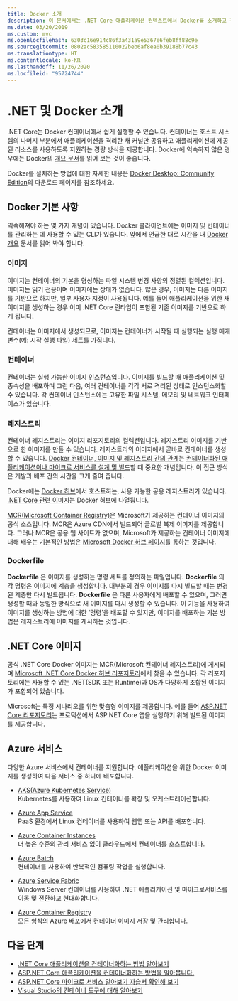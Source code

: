 ```yaml
---
title: Docker 소개
description: 이 문서에서는 .NET Core 애플리케이션 컨텍스트에서 Docker를 소개하고 간략하게 설명합니다.
ms.date: 03/20/2019
ms.custom: mvc
ms.openlocfilehash: 6303c16e914c86f3a431a9e5367e6feb8ff88c9e
ms.sourcegitcommit: 0802ac583585110022beb6af8ea0b39188b77c43
ms.translationtype: HT
ms.contentlocale: ko-KR
ms.lasthandoff: 11/26/2020
ms.locfileid: "95724744"
---
```

# <a name="introduction-to-net-and-docker"></a>.NET 및 Docker 소개

.NET Core는 Docker 컨테이너에서 쉽게 실행할 수 있습니다. 컨테이너는 호스트 시스템의 나머지 부분에서 애플리케이션을 격리한 채 커널만 공유하고 애플리케이션에 제공된 리소스를 사용하도록 지원하는 경량 방식을 제공합니다. Docker에 익숙하지 않은 경우에는 Docker의 [개요 문서](https://docs.docker.com/engine/docker-overview/)를 읽어 보는 것이 좋습니다.

Docker를 설치하는 방법에 대한 자세한 내용은 [Docker Desktop: Community Edition](https://www.docker.com/products/docker-desktop)의 다운로드 페이지를 참조하세요.

## <a name="docker-basics"></a>Docker 기본 사항

익숙해져야 하는 몇 가지 개념이 있습니다. Docker 클라이언트에는 이미지 및 컨테이너를 관리하는 데 사용할 수 있는 CLI가 있습니다. 앞에서 언급한 대로 시간을 내 [Docker 개요](https://docs.docker.com/engine/docker-overview/) 문서를 읽어 봐야 합니다.

### <a name="images"></a>이미지

이미지는 컨테이너의 기본을 형성하는 파일 시스템 변경 사항의 정렬된 컬렉션입니다. 이미지는 읽기 전용이며 이미지에는 상태가 없습니다. 많은 경우, 이미지는 다른 이미지를 기반으로 하지만, 일부 사용자 지정이 사용됩니다. 예를 들어 애플리케이션을 위한 새 이미지를 생성하는 경우 이미 .NET Core 런타임이 포함된 기존 이미지를 기반으로 하게 됩니다.

컨테이너는 이미지에서 생성되므로, 이미지는 컨테이너가 시작될 때 실행되는 실행 매개 변수(예: 시작 실행 파일) 세트를 가집니다.

### <a name="containers"></a>컨테이너

컨테이너는 실행 가능한 이미지 인스턴스입니다. 이미지를 빌드할 때 애플리케이션 및 종속성을 배포하며 그런 다음, 여러 컨테이너를 각각 서로 격리된 상태로 인스턴스화할 수 있습니다. 각 컨테이너 인스턴스에는 고유한 파일 시스템, 메모리 및 네트워크 인터페이스가 있습니다.

### <a name="registries"></a>레지스트리

컨테이너 레지스트리는 이미지 리포지토리의 컬렉션입니다. 레지스트리 이미지를 기반으로 한 이미지를 만들 수 있습니다. 레지스트리의 이미지에서 곧바로 컨테이너를 생성할 수 있습니다. [Docker 컨테이너, 이미지 및 레지스트리 간의 관계](../../architecture/microservices/container-docker-introduction/docker-containers-images-registries.md)는 [컨테이너화된 애플리케이션이나 마이크로 서비스를 설계 및 빌드](../../architecture/microservices/architect-microservice-container-applications/index.md)할 때 중요한 개념입니다. 이 접근 방식은 개발과 배포 간의 시간을 크게 줄여 줍니다.

Docker에는 [Docker 허브](https://hub.docker.com/)에서 호스트하는, 사용 가능한 공용 레지스트리가 있습니다. [.NET Core 관련 이미지](https://hub.docker.com/_/microsoft-dotnet/)는 Docker 허브에 나열됩니다.

[MCR(Microsoft Container Registry)](/azure/container-registry)은 Microsoft가 제공하는 컨테이너 이미지의 공식 소스입니다. MCR은 Azure CDN에서 빌드되어 글로벌 복제 이미지를 제공합니다. 그러나 MCR은 공용 웹 사이트가 없으며, Microsoft가 제공하는 컨테이너 이미지에 대해 배우는 기본적인 방법은 [Microsoft Docker 허브 페이지](https://hub.docker.com/_/microsoft-dotnet/)를 통하는 것입니다.

### <a name="dockerfile"></a>Dockerfile

**Dockerfile** 은 이미지를 생성하는 명령 세트를 정의하는 파일입니다. **Dockerfile** 의 각 명령은 이미지에 계층을 생성합니다. 대부분의 경우 이미지를 다시 빌드할 때는 변경된 계층만 다시 빌드됩니다. **Dockerfile** 은 다른 사용자에게 배포할 수 있으며, 그러면 생성할 때와 동일한 방식으로 새 이미지를 다시 생성할 수 있습니다. 이 기능을 사용하여 이미지를 생성하는 방법에 대한 ‘명령’을 배포할 수 있지만, 이미지를 배포하는 기본 방법은 레지스트리에 이미지를 게시하는 것입니다.

## <a name="net-core-images"></a>.NET Core 이미지

공식 .NET Core Docker 이미지는 MCR(Microsoft 컨테이너 레지스트리)에 게시되며 [Microsoft .NET Core Docker 허브 리포지토리](https://hub.docker.com/_/microsoft-dotnet/)에서 찾을 수 있습니다. 각 리포지토리에는 사용할 수 있는 .NET(SDK 또는 Runtime)과 OS가 다양하게 조합된 이미지가 포함되어 있습니다.

Microsoft는 특정 시나리오를 위한 맞춤형 이미지를 제공합니다. 예를 들어 [ASP.NET Core 리포지토리](https://hub.docker.com/_/microsoft-dotnet-aspnet/)는 프로덕션에서 ASP.NET Core 앱을 실행하기 위해 빌드된 이미지를 제공합니다.

## <a name="azure-services"></a>Azure 서비스

다양한 Azure 서비스에서 컨테이너를 지원합니다. 애플리케이션을 위한 Docker 이미지를 생성하여 다음 서비스 중 하나에 배포합니다.

- [AKS(Azure Kubernetes Service)](https://azure.microsoft.com/services/kubernetes-service/)\
Kubernetes를 사용하여 Linux 컨테이너를 확장 및 오케스트레이션합니다.

- [Azure App Service](https://azure.microsoft.com/services/app-service/containers/)\
PaaS 환경에서 Linux 컨테이너를 사용하여 웹앱 또는 API를 배포합니다.

- [Azure Container Instances](https://azure.microsoft.com/services/container-instances/)\
더 높은 수준의 관리 서비스 없이 클라우드에서 컨테이너를 호스트합니다.

- [Azure Batch](https://azure.microsoft.com/services/batch/)\
컨테이너를 사용하여 반복적인 컴퓨팅 작업을 실행합니다.

- [Azure Service Fabric](https://azure.microsoft.com/services/service-fabric/)\
Windows Server 컨테이너를 사용하여 .NET 애플리케이션 및 마이크로서비스를 이동 및 전환하고 현대화합니다.

- [Azure Container Registry](https://azure.microsoft.com/services/container-registry/)\
모든 형식의 Azure 배포에서 컨테이너 이미지 저장 및 관리합니다.

## <a name="next-steps"></a>다음 단계

- [.NET Core 애플리케이션을 컨테이너화하는 방법 알아보기](build-container.md)
- [ASP.NET Core 애플리케이션을 컨테이너화하는 방법을 알아봅니다.](/aspnet/core/host-and-deploy/docker/building-net-docker-images)
- [ASP.NET Core 마이크로 서비스 알아보기 자습서 확인해 보기](https://dotnet.microsoft.com/learn/web/aspnet-microservice-tutorial/intro)
- [Visual Studio의 컨테이너 도구에 대해 알아보기](/visualstudio/containers/overview)
